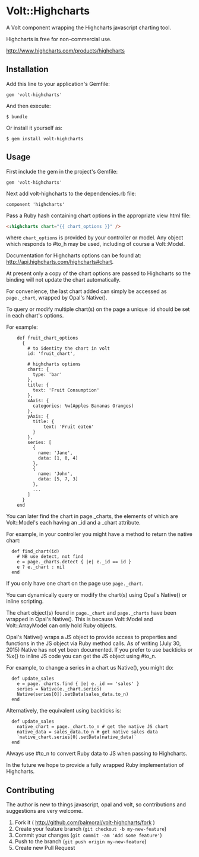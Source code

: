 # Volt::Highcharts

A Volt component wrapping the Highcharts javascript charting tool.

Highcharts is free for non-commercial use.

http://www.highcharts.com/products/highcharts

## Installation

Add this line to your application's Gemfile:

    gem 'volt-highcharts'

And then execute:

    $ bundle

Or install it yourself as:

    $ gem install volt-highcharts

## Usage

First include the gem in the project's Gemfile:

```gem 'volt-highcharts'```

Next add volt-highcharts to the dependencies.rb file:

```component 'highcharts'```

Pass a Ruby hash containing chart options in the appropriate view html file:

```html
<:highcharts chart="{{ chart_options }}" />
```

where `chart_options` is provided by your controller or model. Any object which responds to #to_h may be used, including of course a Volt::Model.

Documentation for Highcharts options can be found at: http://api.highcharts.com/highcharts#chart.

At present only a copy of the chart options are passed to Highcharts so the binding will not update the chart automatically.
 
For convenience, the last chart added can simply be accessed as ```page._chart```, wrapped by Opal's Native().
 
To query or modify multiple chart(s) on the page a unique :id should be set in each chart's options. 

For example:
```
    def fruit_chart_options
      {
        # to identity the chart in volt
        id: 'fruit_chart',
        
        # highcharts options
        chart: {
          type: 'bar'
        },
        title: {
          text: 'Fruit Consumption'
        },
        xAxis: {
          categories: %w(Apples Bananas Oranges)
        },
        yAxis: {
          title: {
              text: 'Fruit eaten'
          }
        },
        series: [
          {
            name: 'Jane',
            data: [1, 0, 4]
          },
          {
            name: 'John',
            data: [5, 7, 3]
          },
          ...
        ]
      }
    end
```

You can later find the chart in page._charts, the elements of which are Volt::Model's each having an _id and a _chart attribute.

For example, in your controller you might have a method to return the native chart:
```
  def find_chart(id)
    # NB use detect, not find
    e = page._charts.detect { |e| e._id == id }
    e ? e._chart : nil
  end
```
If you only have one chart on the page use ```page._chart```.

You can dynamically query or modify the chart(s) using Opal's Native() or inline scripting.

The chart object(s) found in ```page._chart``` and ```page._charts``` have been wrapped in Opal's Native(). This is because Volt::Model and Volt::ArrayModel can only hold Ruby objects.   

Opal's Native() wraps a JS object to provide access to properties and functions in the JS object via Ruby method calls. As of writing (July 30, 2015) Native has not yet been documented. If you prefer to use backticks or %x{} to inline JS code you can get the JS object using #to_n.

For example, to change a series in a chart us Native(), you might do:
```
  def update_sales
    e = page._charts.find { |e| e._id == 'sales' }
    series = Native(e._chart.series)
    Native(series[0]).setData(sales_data.to_n)
  end
```
Alternatively, the equivalent using backticks is:
```
  def update_sales
    native_chart = page._chart.to_n # get the native JS chart
    native_data = sales_data.to_n # get native sales data
    `native_chart.series[0].setData(native_data)`
  end
```

Always use #to_n to convert Ruby data to JS when passing to Highcharts.

In the future we hope to provide a fully wrapped Ruby implementation of Highcharts.

## Contributing

The author is new to things javascript, opal and volt, so contributions and suggestions are very welcome.
 
1. Fork it ( http://github.com/balmoral/volt-highcharts/fork )
2. Create your feature branch (`git checkout -b my-new-feature`)
3. Commit your changes (`git commit -am 'Add some feature'`)
4. Push to the branch (`git push origin my-new-feature`)
5. Create new Pull Request
